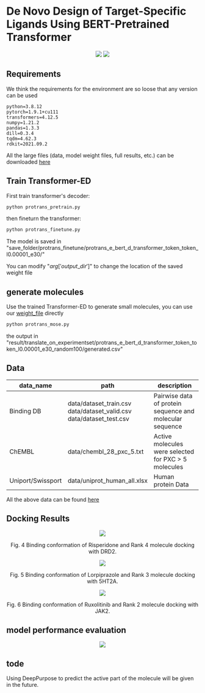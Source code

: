 # De Novo Design of Target-Specific Ligands Using BERT-Pretrained Transformer
<center>
<img src="./png/Figure 1.png"/>

<img src="./png/Figure 2.png"/>
</center>

## Requirements
We think the requirements for the environment are so loose that any version can be used

```
python=3.8.12
pytorch=1.9.1+cu111
transformers=4.12.5
numpy=1.21.2
pandas=1.3.3
dill=0.3.4
tqdm=4.62.3
rdkit=2021.09.2
```
All the large files (data, model weight files, full results, etc.) can be downloaded [here](https://drive.google.com/drive/folders/1EGzLhcXD5jWuTRhK5fmSuYp3PWu3KXVd?usp=share_link)

## Train Transformer-ED
First train transformer's decoder:
```python
python protrans_pretrain.py
```
then fineturn the transformer:
```python
python protrans_finetune.py
```
The model is saved in "save_folder/protrans_finetune/protrans_e_bert_d_transformer_token_token_l0.00001_e30/"

You can modify "$arg['output\_dir']$" to change the location of the saved weight file

## generate molecules

Use the trained Transformer-ED to generate small molecules, you can use our [weight_file](https://drive.google.com/drive/folders/1Fy5ye0ndolcWubEDJqx5QVVGbamPd-3H?usp=share_link) directly

```python
python protrans_mose.py
```
the output in "result/translate_on_experimentset/protrans_e_bert_d_transformer_token_token_l0.00001_e30_random100/generated.csv"

## Data
<table class="tg">
<thead>
  <tr>
    <th class="tg-c3ow" colspan="1">data_name</th>
    <th class="tg-c3ow" colspan="1">path</th>
	<th class="tg-c3ow" colspan="1">description</th>
  </tr>
</thead>
<tbody>
  <tr>
    <td class="tg-c3ow">Binding DB</td>
    <td class="tg-c3ow">data/dataset_train.csv<br>data/dataset_valid.csv<br>data/dataset_test.csv</td>
	<td class="tg-c3ow">Pairwise data of protein sequence and molecular sequence</td>
  </tr>
  
  <tr>
    <td class="tg-c3ow">ChEMBL</td>
    <td class="tg-c3ow">data/chembl_28_pxc_5.txt </td>
    <td class="tg-c3ow">Active molecules were selected for PXC > 5 molecules</td>
  </tr>
    <tr>
    <td class="tg-c3ow">Uniport/Swissport</td>
	<td class="tg-c3ow">data/uniprot_human_all.xlsx</td>
    <td class="tg-c3ow">Human protein Data</td>
  </tr>
</tbody>
</table>

All the above data can be found [here](https://drive.google.com/drive/folders/1owQfTuer67qlN3OG0xtFSJzy_ebOIuTu?usp=share_link)

## Docking Results 
<center>
<img src="./png/Figure 4.png"/>

Fig. 4 Binding conformation of Risperidone and Rank 4 molecule docking with DRD2.

<img src="./png/Figure 5.png"/>

Fig. 5 Binding conformation of Lorpiprazole and Rank 3 molecule docking with 5HT2A.

<img src="./png/Figure 6.png"/>

Fig. 6 Binding conformation of Ruxolitinib and Rank 2 molecule docking with JAK2.
</center>

## model performance evaluation

<center>
<img src="./png/Figure 3.png"/>
</center>

## tode
Using DeepPurpose to predict the active part of the molecule will be given in the future.

